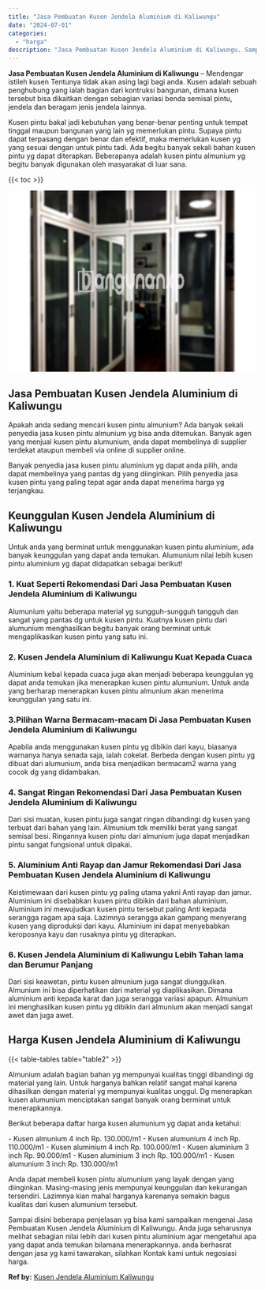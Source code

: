 ```yaml
---
title: "Jasa Pembuatan Kusen Jendela Aluminium di Kaliwungu"
date: "2024-07-01"
categories: 
  - "harga"
description: "Jasa Pembuatan Kusen Jendela Aluminium di Kaliwungu. Sampai disini beberapa penjelasan yg bisa kami sampaikan mengenai Jasa Pembuatan Kusen Jendela Aluminium..."
---
```


**Jasa Pembuatan Kusen Jendela Aluminium di Kaliwungu** – Mendengar istileh kusen Tentunya tidak akan asing lagi bagi anda. Kusen adalah sebuah penghubung yang ialah bagian dari kontruksi bangunan, dimana kusen tersebut bisa dikaitkan dengan sebagian variasi benda semisal pintu, jendela dan beragam jenis jendela lainnya.

Kusen pintu bakal jadi kebutuhan yang benar-benar penting untuk tempat tinggal maupun bangunan yang lain yg memerlukan pintu. Supaya pintu dapat terpasang dengan benar dan efektif, maka memerlukan kusen yg yang sesuai dengan untuk pintu tadi. Ada begitu banyak sekali bahan kusen pintu yg dapat diterapkan. Beberapanya adalah kusen pintu almunium yg begitu banyak digunakan oleh masyarakat di luar sana.

{{< toc >}}

![Jasa Pembuatan Kusen Jendela Aluminium di Kaliwungu](/images/harga-kusen-jendela-alumunium-05.png)

## Jasa Pembuatan Kusen Jendela Aluminium di Kaliwungu

Apakah anda sedang mencari kusen pintu almunium? Ada banyak sekali penyedia jasa kusen pintu almunium yg bisa anda ditemukan. Banyak agen yang menjual kusen pintu alumunium, anda dapat membelinya di supplier terdekat ataupun membeli via online di supplier online.

Banyak penyedia jasa kusen pintu aluminium yg dapat anda pilih, anda dapat membelinya yang pantas dg yang diinginkan. Pilih penyedia jasa kusen pintu yang paling tepat agar anda dapat menerima harga yg terjangkau.

## Keunggulan Kusen Jendela Aluminium di Kaliwungu

Untuk anda yang berminat untuk menggunakan kusen pintu aluminium, ada banyak keunggulan yang dapat anda temukan. Alumunium nilai lebih kusen pintu aluminium yg dapat didapatkan sebagai berikut!

### 1\. Kuat Seperti Rekomendasi Dari Jasa Pembuatan Kusen Jendela Aluminium di Kaliwungu

Alumunium yaitu beberapa material yg sungguh-sungguh tangguh dan sangat yang pantas dg untuk kusen pintu. Kuatnya kusen pintu dari alumunium menghasilkan begitu banyak orang berminat untuk mengaplikasikan kusen pintu yang satu ini.

### 2\. Kusen Jendela Aluminium di Kaliwungu Kuat Kepada Cuaca

Aluminium kebal kepada cuaca juga akan menjadi beberapa keunggulan yg dapat anda temukan jika menerapkan kusen pintu alumunium. Untuk anda yang berharap menerapkan kusen pintu almunium akan menerima keunggulan yang satu ini.

### 3.Pilihan Warna Bermacam-macam Di Jasa Pembuatan Kusen Jendela Aluminium di Kaliwungu

Apabila anda menggunakan kusen pintu yg dibikin dari kayu, biasanya warnanya hanya senada saja, ialah cokelat. Berbeda dengan kusen pintu yg dibuat dari alumunium, anda bisa menjadikan bermacam2 warna yang cocok dg yang didambakan.

### 4\. Sangat Ringan Rekomendasi Dari Jasa Pembuatan Kusen Jendela Aluminium di Kaliwungu

Dari sisi muatan, kusen pintu juga sangat ringan dibandingi dg kusen yang terbuat dari bahan yang lain. Almunium tdk memiliki berat yang sangat semisal besi. Ringannya kusen pintu dari almunium juga dapat menjadikan pintu sangat fungsional untuk dipakai.

### 5\. Aluminium Anti Rayap dan Jamur Rekomendasi Dari Jasa Pembuatan Kusen Jendela Aluminium di Kaliwungu

Keistimewaan dari kusen pintu yg paling utama yakni Anti rayap dan jamur. Aluminium ini disebabkan kusen pintu dibikin dari bahan aluminium. Aluminium ini mewujudkan kusen pintu tersebut paling Anti kepada serangga ragam apa saja. Lazimnya serangga akan gampang menyerang kusen yang diproduksi dari kayu. Aluminium ini dapat menyebabkan keroposnya kayu dan rusaknya pintu yg diterapkan.

### 6\. Kusen Jendela Aluminium di Kaliwungu Lebih Tahan lama dan Berumur Panjang

Dari sisi keawetan, pintu kusen almunium juga sangat diunggulkan. Almunium ini bisa diperhatikan dari material yg diaplikasikan. Dimana aluminium anti kepada karat dan juga serangga variasi apapun. Almunium ini menghasilkan kusen pintu yg dibikin dari almunium akan menjadi sangat awet dan juga awet.

## Harga Kusen Jendela Aluminium di Kaliwungu

{{< table-tables table="table2" >}}

Almunium adalah bagian bahan yg mempunyai kualitas tinggi dibandingi dg material yang lain. Untuk harganya bahkan relatif sangat mahal karena dihasilkan dengan material yg mempunyai kualitas unggul. Dg menerapkan kusen alumunium menciptakan sangat banyak orang berminat untuk menerapkannya.

Berikut beberapa daftar harga kusen alumunium yg dapat anda ketahui:

\- Kusen almunium 4 inch Rp. 130.000/m1 - Kusen alumunium 4 inch Rp. 110.000/m1 - Kusen aluminium 4 inch Rp. 100.000/m1 - Kusen aluminium 3 inch Rp. 90.000/m1 - Kusen aluminium 3 inch Rp. 100.000/m1 - Kusen alumunium 3 inch Rp. 130.000/m1

Anda dapat membeli kusen pintu alumunium yang layak dengan yang diinginkan. Masing-masing jenis mempunyai keunggulan dan kekurangan tersendiri. Lazimnya kian mahal harganya karenanya semakin bagus kualitas dari kusen alumunium tersebut.

Sampai disini beberapa penjelasan yg bisa kami sampaikan mengenai Jasa Pembuatan Kusen Jendela Aluminium di Kaliwungu. Anda juga seharusnya melihat sebagian nilai lebih dari kusen pintu aluminium agar mengetahui apa yang dapat anda temukan bilamana menerapkannya. anda berhasrat dengan jasa yg kami tawarakan, silahkan Kontak kami untuk negosiasi harga.

**Ref by:** [Kusen Jendela Aluminium Kaliwungu](https://id.wikipedia.org/wiki/Kusen)
